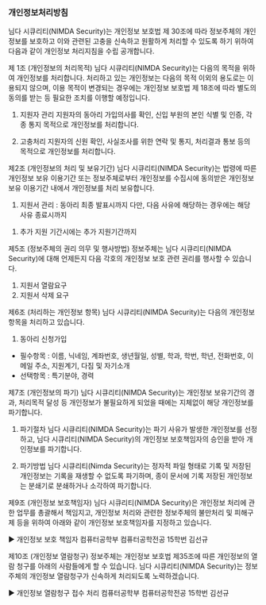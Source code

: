 ### 개인정보처리방침

님다 시큐리티(NIMDA Security)는 개인정보 보호법 제 30조에 따라 정보주체의 개인정보를 보호하고 이와 관련된 고충을 신속하고 원활하게 처리할 수 있도록 하기 위하여 다음과 같이 개인정보 처리지침을 수립 공개합니다.

제 1조 (개인정보의 처리목적) 
 님다 시큐리티(NIMDA Security)는 다음의 목적을 위하여 개인정보를 처리합니다.
처리하고 있는 개인정보는 다음의 목적 이외의 용도로는 이용되지 않으며, 이용 목적이 변경되는 경우에는 개인정보 보호법 제 18조에 따라 별도의 동의를 받는 등 필요한 조치를 이행할 예정입니다.

1. 지원자 관리
  지원자의 동아리 가입의사를 확인, 신입 부원의 본인 식별 및 인증, 각종 통지 목적으로 개인정보를 처리합니다.

2. 고충처리 
  지원자의 신원 확인, 사실조사를 위한 연락 및 통지, 처리결과 통보 등의 목적으로 개인정보를 처리합니다.

제2조 (개인정보의 처리 및 보유기간)
 님다 시큐리티(NIMDA Security)는 법령에 따른 개인정보 보유 이용기간 또는 정보주체로부터 개인정보를 수집시에 동의받은 개인정보 보유 이용기간 내에서 개인정보를 처리 보유합니다.

1. 지원서 관리 : 동아리 최종 발표시까지
다만, 다음 사유에 해당하는 경우에는 해당 사유 종료시까지
  1) 추가 지원 기간시에는 추가 지원기간까지

제5조 (정보주체의 권리 의무 및 행사방법)
 정보주체는 님다 시큐리티(NIMDA Security)에 대해 언제든지 다음 각호의 개인정보 보호 관련 권리를 행사할 수 있습니다.

1. 지원서 열람요구
2. 지원서 삭제 요구

제6조 (처리하는 개인정보 항목)
님다 시큐리티(NIMDA Security)는 다음의 개인정보 항목을 처리하고 있습니다.

1. 동아리 신청가입
  - 필수항목 : 이름, 닉네임, 계좌번호, 생년월일, 성별, 학과, 학번, 학년, 전화번호, 이메일 주소, 지원계기, 다짐 및 자기소개
  - 선택항목 : 특기분야, 경력

제7조 (개인정보의 파기)
 님다 시큐리티(NIMDA Security)는 개인정보 보유기간의 경과, 처리목적 달성 등 개인정보가 불필요하게 되었을 때에는 지체없이 해당 개인정보를 파기합니다.

1. 파기절차
  님다 시큐리티(NIMDA Security)는 파기 사유가 발생한 개인정보를 선정하고, 님다 시큐리티(NIMDA Security)의 개인정보 보호책임자의 승인을 받아 개인정보를 파기합니다.

2. 파기방법
  님다 시큐리티(Nimda Security)는 정자적 파일 형태로 기록 및 저장된 개인정보는 기록을 재생할 수 없도록 파기하며, 종이 문서에 기록 저장된 개인정보는 분쇄기로 분쇄하거나 소각하여 파기합니다.

제9조 (개인정보 보호책임자)
 님다 시큐리티(NIMDA Security)은 개인정보 처리에 관한 업무를 총괄해서 책임지고, 개인정보 처리와 관련한 정보주체의 불만처리 및 피해구제 등을 위하여 아래와 같이 개인정보 보호책임자를 지정하고 있습니다.

▶ 개인정보 보호 책임자
 컴퓨터공학부 컴퓨터공학전공 15학번 김선규

제10조 (개인정보 열람청구)
 정보주체는 개인정보 보호법 제35조에 따른 개인정보의 열람 청구를 아래의 사람들에게 할 수 있습니다. 
님다 시큐리티(NIMDA Security)는 정보주체의 개인정보 열람청구가 신속하게 처리되도록 노력하겠습니다.

▶ 개인정보 열람청구 접수 처리
 컴퓨터공학부 컴퓨터공학전공 15학번 김선규
